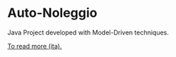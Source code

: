 # Auto-Noleggio
Java Project developed with Model-Driven techniques.

[To read more (ita).](relazione.pdf) 
